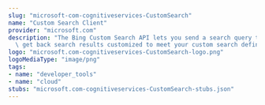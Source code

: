 ```yaml
---
slug: "microsoft-com-cognitiveservices-CustomSearch"
name: "Custom Search Client"
provider: "microsoft.com"
description: "The Bing Custom Search API lets you send a search query to Bing and\
  \ get back search results customized to meet your custom search definition."
logo: "microsoft.com-cognitiveservices-CustomSearch-logo.png"
logoMediaType: "image/png"
tags:
- name: "developer_tools"
- name: "cloud"
stubs: "microsoft.com-cognitiveservices-CustomSearch-stubs.json"
---
```

